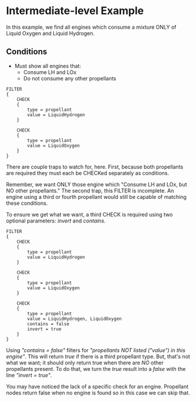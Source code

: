 # Intermediate-level Example

In this example, we find all engines which consume a mixture ONLY  of Liquid Oxygen and Liquid Hydrogen.

## **Conditions**

* Must show all engines that:
  * Consume LH and LOx
  * Do not consume any other propellants

```ksp
FILTER
{
    CHECK
    {
        type = propellant
        value = LiquidHydrogen
    }

    CHECK
    {
        type = propellant
        value = LiquidOxygen
    }
}
```

There are couple traps to watch for, here.  First, because both propellants are required they must each be CHECKed separately as conditions.

Remember, we want ONLY those engine which "Consume LH and LOx, but NO other propellants."  The second trap, this FILTER is incomplete.  An engine using a third or fourth propellant would still be capable of matching these conditions.

To ensure we get what we want, a third CHECK is required using two optional parameters: _invert_ and _contains_.

```ksp
FILTER
{
    CHECK
    {
        type = propellant
        value = LiquidHydrogen
    }

    CHECK
    {
        type = propellant
        value = LiquidOxygen
    }

    CHECK
    {
        type = propellant
        value = LiquidHydrogen, LiquidOxygen
        contains = false
        invert = true
    }
}
```

Using *"contains = false"* filters for _"propellants *NOT* listed ("value") in this engine"_.  This will return _true_ if there is a third propellant type.  But, that's not what we want; it should only return true when there are *NO* other propellants present.  To do that, we turn the _true_ result into a _false_ with the line *"invert = true"*.

You may have noticed the lack of a specific check for an engine.  Propellant nodes return false when no engine is found so in this case we can skip that.
